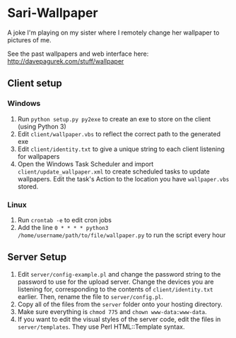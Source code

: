<h1>Sari-Wallpaper</h1>
A joke I'm playing on my sister where I remotely change her wallpaper to pictures of me.

See the past wallpapers and web interface here: http://davepagurek.com/stuff/wallpaper

<h2>Client setup</h2>
<h3>Windows</h3>
<ol>
  <li>Run <code>python setup.py py2exe</code> to create an exe to store on the client (using Python 3)</li>
  <li>Edit <code>client/wallpaper.vbs</code> to reflect the correct path to the generated exe</li>
  <li>Edit <code>client/identity.txt</code> to give a unique string to each client listening for wallpapers</li>
  <li>Open the Windows Task Scheduler and import <code>client/update_wallpaper.xml</code> to create scheduled tasks to update wallpapers. Edit the task's Action to the location you have <code>wallpaper.vbs</code> stored.</li>
</ol>

<h3>Linux</h3>
<ol>
  <li>Run <code>crontab -e</code> to edit  cron jobs</li>
  <li>Add the line <code>0 * * * * python3 /home/username/path/to/file/wallpaper.py</code> to run the script every hour</li>
</ol>

<h2>Server Setup</h2>
<ol>
  <li>Edit <code>server/config-example.pl</code> and change the password string to the password to use for the upload server. Change the devices you are listening for, corresponding to the contents of <code>client/identity.txt</code> earlier. Then, rename the file to <code>server/config.pl</code>.</li>
  <li>Copy all of the files from the <code>server</code> folder onto your hosting directory.</li>
  <li>Make sure everything is <code>chmod 775</code> and <code>chown www-data:www-data</code>.</li>
  <li>If you want to edit the visual styles of the server code, edit the files in <code>server/templates</code>. They use Perl HTML::Template syntax.</li>
</ol>
